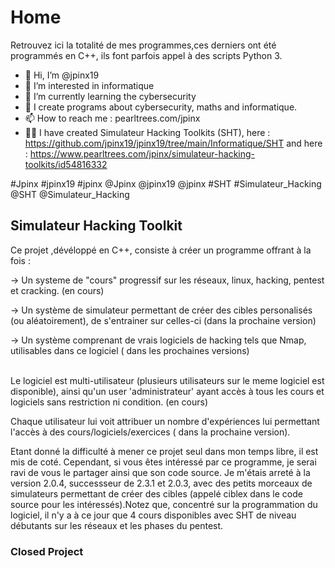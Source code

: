    <h1>Home</h1>
   
Retrouvez ici la totalité de mes programmes,ces derniers ont été programmés en C++, ils font parfois appel à des scripts Python 3.

- 👋 Hi, I’m @jpinx19
- 👀 I’m interested in informatique
- 🌱 I’m currently learning the cybersecurity
- 💞️  I create programs about cybersecurity, maths and informatique.
- 📫 How to reach me : pearltrees.com/jpinx 
- 👩‍💻 I have created Simulateur Hacking Toolkits (SHT), here : https://github.com/jpinx19/jpinx19/tree/main/Informatique/SHT 
                                                   and here : https://www.pearltrees.com/jpinx/simulateur-hacking-toolkits/id54816332

#Jpinx #jpinx19 #jpinx @Jpinx @jpinx19 @jpinx #SHT #Simulateur_Hacking @SHT @Simulateur_Hacking

   <h2>Simulateur Hacking Toolkit</h2>
   Ce projet ,dévéloppé en C++, consiste à créer un programme offrant à la fois :
   
   -> Un systeme de "cours" progressif sur les réseaux, linux, hacking, pentest et cracking. (en cours)
   
   -> Un système de simulateur permettant de créer des cibles personalisés (ou aléatoirement), de s'entrainer sur celles-ci (dans la prochaine version)
   
   -> Un système comprenant de vrais logiciels de hacking tels que Nmap, utilisables dans ce logiciel ( dans les prochaines versions)
   
   
   <br/>
   Le logiciel est multi-utilisateur (plusieurs utilisateurs sur le meme logiciel est disponible), ainsi qu'un user 'administrateur' ayant accès à tous les cours et          logiciels sans restriction ni condition. (en cours)
   
   Chaque utilisateur lui voit attribuer un nombre d'expériences lui permettant l'accès à des cours/logiciels/exercices ( dans la prochaine version).
   
   Etant donné la difficulté à mener ce projet seul dans mon temps libre, il est mis de coté. Cependant, si vous êtes intéressé par ce programme, je serai ravi de vous 
   le partager ainsi que son code source. Je m'étais arreté à la version 2.0.4, successseur de 2.3.1 et 2.0.3, avec des petits morceaux de simulateurs permettant de 
   créer des cibles (appelé ciblex dans le code source pour les intéressés).Notez que, concentré sur la programmation du logiciel, il n'y a à ce jour que 4 cours 
   disponibles avec SHT de niveau débutants sur les réseaux et les phases du pentest.
   <h3>Closed Project</h3>
<!---
jpinx19/jpinx19 is a ✨ special ✨ repository because its `README.md` (this file) appears on your GitHub profile.
You can click the Preview link to take a look at your changes.
--->
